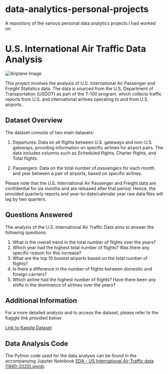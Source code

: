 # data-analytics-personal-projects
A repository of the various personal data analytics projects I had worked on.

# U.S. International Air Traffic Data Analysis

![Airplane Image](airplane_image.jpg) <!-- Replace with an appropriate image -->

This project involves the analysis of U.S. International Air Passenger and Freight Statistics data. The data is sourced from the U.S. Department of Transportation (USDOT) as part of the T-100 program, which collects traffic reports from U.S. and international airlines operating to and from U.S. airports.

## Dataset Overview

The dataset consists of two main datasets:

1. Departures: Data on all flights between U.S. gateways and non-U.S. gateways, providing information on specific airlines for airport pairs. The data includes columns such as Scheduled flights, Charter flights, and Total flights.

2. Passengers: Data on the total number of passengers for each month and year between a pair of airports, based on specific airlines.

Please note that the U.S. International Air Passenger and Freight data are confidential for six months and are released after that period. Hence, the provided quarterly reports and year-to-date/calendar year raw data files will lag by two quarters.

## Questions Answered

The analysis of the U.S. International Air Traffic Data aims to answer the following questions:

1. What is the overall trend in the total number of flights over the years?
2. Which year had the highest total number of flights? Was there any specific reason for this increase?
3. What are the top 10 busiest airports based on the total number of flights?
4. Is there a difference in the number of flights between domestic and foreign carriers?
5. Which airline had the highest number of flights? Have there been any shifts in the dominance of airlines over the years?

## Additional Information

For a more detailed analysis and to access the dataset, please refer to the Kaggle link provided below:

[Link to Kaggle Dataset](https://www.kaggle.com/datasets/parulpandey/us-international-air-traffic-data?resource=download&select=International_Report_Passengers.csv)

## Data Analysis Code

The Python code used for the data analysis can be found in the accompanying Jupyter Notebook [EDA - US International Air Traffic data (1990-2020).ipynb](https://github.com/AmalSailendran/data-analytics-personal-projects/blob/main/EDA%20-%20US%20International%20Air%20Traffic%20data%20(1990-2020)/EDA%20-%20US%20International%20Air%20Traffic%20data%20(1990-2020).ipynb).



